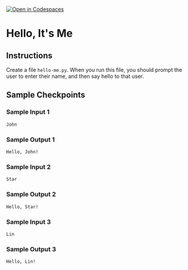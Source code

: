 [![Open in Codespaces](https://classroom.github.com/assets/launch-codespace-2972f46106e565e64193e422d61a12cf1da4916b45550586e14ef0a7c637dd04.svg)](https://classroom.github.com/open-in-codespaces?assignment_repo_id=18413063)
# Hello, It's Me

## Instructions

Create a file `hello-me.py`. When you run this file, you should prompt the user to enter their name, and then say hello to that user.

## Sample Checkpoints

### Sample Input 1

```
John
```

### Sample Output 1

```
Hello, John!
```

### Sample Input 2

```
Star
```

### Sample Output 2

```
Hello, Star!
```

### Sample Input 3

```
Lin
```

### Sample Output 3

```
Hello, Lin!
```


